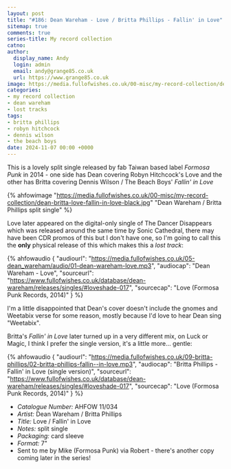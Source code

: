 ```yaml
---
layout: post
title: "#186: Dean Wareham - Love / Britta Phillips - Fallin' in Love"
sitemap: true
comments: true
series-title: My record collection
catno:
author:
  display_name: Andy
  login: admin
  email: andy@grange85.co.uk
  url: https://www.grange85.co.uk
image: https://media.fullofwishes.co.uk/00-misc/my-record-collection/dean-britta-love-fallin-in-love-black.jpg
categories:
- my record collection
- dean wareham
- lost tracks
tags:
- britta phillips
- robyn hitchcock
- dennis wilson
- the beach boys
date: 2024-11-07 00:00 +0000
---
```

This is a lovely split single released by fab Taiwan based label _Formosa Punk_ in 2014 - one side has Dean covering Robyn Hitchcock's Love and the other has Britta covering Dennis Wilson / The Beach Boys' _Fallin' in Love_

{% ahfowimage "https://media.fullofwishes.co.uk/00-misc/my-record-collection/dean-britta-love-fallin-in-love-black.jpg" "Dean Wareham / Britta Phillips split single" %}

Love later appeared on the digital-only single of The Dancer Disappears which was released around the same time by Sonic Cathedral, there may have been CDR promos of this but I don't have one, so I'm going to call this the **only** physical release of this which makes this a _lost track_:

{% ahfowaudio {
"audiourl": "https://media.fullofwishes.co.uk/05-dean_wareham/audio/01-dean-wareham-love.mp3",
"audiocap": "Dean Wareham - Love",
"sourceurl": "https://www.fullofwishes.co.uk/database/dean-wareham/releases/singles/#loveshade-017",
"sourcecap": "Love (Formosa Punk Records, 2014)"
} %}

I'm a little disappointed that Dean's cover doesn't include the gnomes and Weetabix verse for some reason, mostly because I'd love to hear Dean sing "Weetabix".

Britta's _Fallin' in Love_ later turned up in a very different mix, on Luck or Magic, I think I prefer the single version, it's a little more... gentle:

{% ahfowaudio {
"audiourl": "https://media.fullofwishes.co.uk/09-britta-phillips/02-britta-phillips-fallin--in-love.mp3",
"audiocap": "Britta Phillips - Fallin' in Love (single version)",
"sourceurl": "https://www.fullofwishes.co.uk/database/dean-wareham/releases/singles/#loveshade-017",
"sourcecap": "Love (Formosa Punk Records, 2014)"
} %}

 - *Catalogue Number:* AHFOW 11/034
 - *Artist:* Dean Wareham / Britta Phillips
 - *Title:* Love / Fallin' in Love
 - *Notes:* split single
 - *Packaging:* card sleeve
 - *Format:* 7"
 - Sent to me by Mike (Formosa Punk) via Robert - there's another copy coming later in the series!

